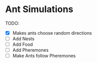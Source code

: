 # Ant Simulations

TODO:

- [X] Makes ants choose random directions
- [ ] Add Nests
- [ ] Add Food
- [ ] Add Pheremones
- [ ] Make Ants follow Pheremones
